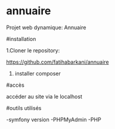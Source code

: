 # annuaire

Projet web dynamique: Annuaire

#installation

1.Cloner le repository:

https://github.com/fatihabarkani/annuaire

1. installer composer

#accès

accéder au site via le localhost

#outils utilisés

-symfony version 
-PHPMyAdmin
-PHP


